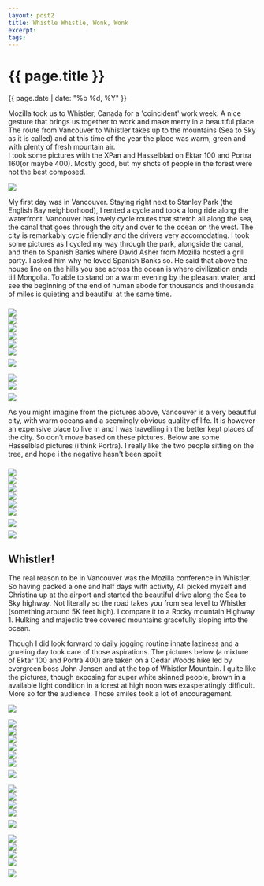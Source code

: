 ```yaml
---
layout: post2
title: Whistle Whistle, Wonk, Wonk
excerpt: 
tags: 
---
```

<div class="row">
<div class="col-sm-2"></div>
<div class="col-sm-8">


<h1> {{ page.title }} </h1>
<div class="pdate"> {{ page.date | date: "%b %d, %Y" }} </div>




Mozilla took us to Whistler, Canada for a 'coincident' work week. A nice gesture that brings us together to work and make merry
in a beautiful place. The route from Vancouver to Whistler takes up to the mountains (Sea to Sky as it is called) and at this time of 
the year the place was warm, green and with plenty of fresh mountain air.
<br/>
I took some pictures with the XPan and Hasselblad on Ektar 100 and Portra 160(or maybe 400). Mostly good, but my shots of 
people in the forest were not the best composed.
</div>
</div>


<div class="row" style="margin:0;padding:0;margin-top:0.5em;margin-bottom:0.5em;">
<a href="{{ site.url }}/images/photos/whistle/000020910020.jpg"><img  class='bannerimg' src="{{ site.url }}/images/photos/whistle/000020910020.jpg"></a>
</div>

<div class="row">
<div class="col-sm-2"></div>
<div class="col-sm-8">

<p>
	My first day was in Vancouver. Staying right next to Stanley Park (the English Bay neighborhood), I rented a cycle and 
took a long ride along the waterfront. Vancouver has lovely cycle routes that stretch all along the sea, the canal that goes through the city
and over to the ocean on the west. The city is remarkably cycle friendly and the drivers very accomodating. I took some pictures as I cycled
my way through the park, alongside the canal, and then to Spanish Banks where David Asher from Mozilla hosted a grill party. I asked him why 
he loved Spanish Banks so. He said that above the house line on the hills you see across the ocean is where civilization ends till Mongolia.
To able to stand on a warm evening by the pleasant water, and see the beginning of the end of human abode for thousands and thousands of miles
is quieting and beautiful at the same time. 
</p>

	
<div id="demo5" class="flex-images" style="padding-top:0.5em;">
<div class="item" data-w="1200" data-h="438">
	<div class="img"><a href="{{ site.url }}/images/photos/whistle/t-000020900002.jpg"><img src="{{ site.url }}/images/blank.gif" data-src="{{ site.url }}/images/photos/whistle/st-000020900002.jpg"></a></div>
</div>
<div class="item" data-w="1200" data-h="438">
	<div class="img"><a href="{{ site.url }}/images/photos/whistle/t-000020900004.jpg"><img src="{{ site.url }}/images/blank.gif" data-src="{{ site.url }}/images/photos/whistle/st-000020900004.jpg"></a></div>
</div>
<div class="item" data-w="1200" data-h="438">
	<div class="img"><a href="{{ site.url }}/images/photos/whistle/t-000020900006.jpg"><img src="{{ site.url }}/images/blank.gif" data-src="{{ site.url }}/images/photos/whistle/st-000020900006.jpg"></a></div>
</div>
<div class="item" data-w="1200" data-h="438">
	<div class="img"><a href="{{ site.url }}/images/photos/whistle/t-000020900007.jpg"><img src="{{ site.url }}/images/blank.gif" data-src="{{ site.url }}/images/photos/whistle/st-000020900007.jpg"></a></div>
</div>
<div class="item" data-w="1200" data-h="438">
	<div class="img"><a href="{{ site.url }}/images/photos/whistle/t-000020900008.jpg"><img src="{{ site.url }}/images/blank.gif" data-src="{{ site.url }}/images/photos/whistle/st-000020900008.jpg"></a></div>
</div>
<div class="item" data-w="1200" data-h="438">
	<div class="img"><a href="{{ site.url }}/images/photos/whistle/t-000020900009.jpg"><img src="{{ site.url }}/images/blank.gif" data-src="{{ site.url }}/images/photos/whistle/st-000020900009.jpg"></a></div>
</div>
</div>
<script>
$('#demo5').flexImages({ rowHeight:500 , truncate: 0});
</script>
</div></div>

<div class="row" style="margin:0;padding:0;margin-top:0.5em;margin-bottom:0.5em;">
<a href="{{ site.url }}/images/photos/whistle/t-000020900010.jpg"><img  class='bannerimg' src="{{ site.url }}/images/photos/whistle/t-000020900010.jpg"></a>
</div>

<div class="row">
<div class="col-sm-2"></div>
<div class="col-sm-8">
<div id="demo6" class="flex-images" style="padding-top:0.5em;">
<div class="item" data-w="1200" data-h="438">
	<div class="img"><a href="{{ site.url }}/images/photos/whistle/t-000020900012.jpg"><img src="{{ site.url }}/images/blank.gif" data-src="{{ site.url }}/images/photos/whistle/st-000020900012.jpg"></a></div>
</div>
<div class="item" data-w="1200" data-h="438">
	<div class="img"><a href="{{ site.url }}/images/photos/whistle/t-000020910017.jpg"><img src="{{ site.url }}/images/blank.gif" data-src="{{ site.url }}/images/photos/whistle/st-000020910017.jpg"></a></div>
</div>
</div>
<script>
$('#demo6').flexImages({ rowHeight:500 , truncate: 0});
</script>

</div>
</div>

<div class="row" style="margin:0;padding:0;margin-top:0.5em;margin-bottom:0.5em;">
<a href="{{ site.url }}/images/photos/whistle/t-000020910011.jpg"><img  class='bannerimg' src="{{ site.url }}/images/photos/whistle/t-000020910011.jpg"></a>
</div>

<div class="row">
<div class="col-sm-2"></div>
<div class="col-sm-8">
<p>
	As you might imagine from the pictures above, Vancouver is a very beautiful city, with warm oceans and a seemingly obvious quality of life.
	It is however an expensive place to live in and I was travelling in the better kept places of the city. So don't move based on these pictures.
	Below are some Hasselblad pictures (i think Portra). I really like the two people sitting on the tree, and hope i the negative hasn't been spoilt
</p>



<div id="demo7" class="flex-images" style="padding-top:0.5em;">
<div class="item" data-w="600" data-h="591">
	<div class="img"><a href="{{ site.url }}/images/photos/whistle/t-000020920002.jpg"><img src="{{ site.url }}/images/blank.gif" data-src="{{ site.url }}/images/photos/whistle/st-000020920002.jpg"></a></div>
</div>
<div class="item" data-w="600" data-h="591">
	<div class="img"><a href="{{ site.url }}/images/photos/whistle/t-000020920004.jpg"><img src="{{ site.url }}/images/blank.gif" data-src="{{ site.url }}/images/photos/whistle/st-000020920004.jpg"></a></div>
</div>
<div class="item" data-w="600" data-h="591">
	<div class="img"><a href="{{ site.url }}/images/photos/whistle/t-000020920005.jpg"><img src="{{ site.url }}/images/blank.gif" data-src="{{ site.url }}/images/photos/whistle/st-000020920005.jpg"></a></div>
</div>
<div class="item" data-w="600" data-h="591">
	<div class="img"><a href="{{ site.url }}/images/photos/whistle/t-000020920007.jpg"><img src="{{ site.url }}/images/blank.gif" data-src="{{ site.url }}/images/photos/whistle/st-000020920007.jpg"></a></div>
</div>
<div class="item" data-w="600" data-h="590">
	<div class="img"><a href="{{ site.url }}/images/photos/whistle/t-000020920008.jpg"><img src="{{ site.url }}/images/blank.gif" data-src="{{ site.url }}/images/photos/whistle/st-000020920008.jpg"></a></div>
</div>
<div class="item" data-w="600" data-h="591">
	<div class="img"><a href="{{ site.url }}/images/photos/whistle/t-000020920012.jpg"><img src="{{ site.url }}/images/blank.gif" data-src="{{ site.url }}/images/photos/whistle/st-000020920012.jpg"></a></div>
</div>
</div>
<script>
$('#demo7').flexImages({ rowHeight:700 , truncate: 0});
</script>
</div></div>



<div class="row" style="margin:0;padding:0;margin-top:0.5em;margin-bottom:0.5em;">
<div class="col-sm-2"></div>
<div class="col-sm-8">
<a href="{{ site.url }}/images/photos/whistle/t-000020920011.jpg"><img  class='bannerimg' src="{{ site.url }}/images/photos/whistle/t-000020920011.jpg"></a>
</div>
</div>

<div class="row" style="margin:0;padding:0;margin-top:0.5em;margin-bottom:0.5em;">
<div class="col-sm-2"></div>
<div class="col-sm-8">
<a href="{{ site.url }}/images/photos/whistle/t-000020930012.jpg"><img  class='bannerimg' src="{{ site.url }}/images/photos/whistle/t-000020930012.jpg"></a>
</div>
</div>

<div class="row">
<div class="col-sm-2"></div>
<div class="col-sm-8">
<h2>Whistler!</h2>
<p>
	The real reason to be in Vancouver was the Mozilla conference in
Whistler. So having packed a one and half days with activity, Ali
picked myself and Christina up at the airport and started the
beautiful drive along the Sea to Sky highway. Not literally so the
road takes you from sea level to Whistler (something around 5K feet
high). I compare it to a Rocky mountain Highway 1. Hulking and
majestic tree covered mountains gracefully sloping into the ocean. 
</p>
<p>
Though I did look forward to daily jogging routine innate laziness and
a grueling day took care of those aspirations. The pictures below (a
mixture of Ektar 100 and Portra 400) are taken on a Cedar Woods hike
led by evergreen boss John Jensen and at the top of Whistler Mountain.
I quite like the pictures, though exposing for super white skinned
people, brown in a available light condition in a forest at high noon
was exasperatingly difficult. More so for the audience. Those smiles
took  a lot of encouragement.
</p>
</div>
</div>

<div class="row" style="margin:0;padding:0;margin-top:0.5em;margin-bottom:0.5em;">
<a href="{{ site.url }}/images/photos/whistle/t-000020910006.jpg"><img  class='bannerimg' src="{{ site.url }}/images/photos/whistle/t-000020910006.jpg"></a>
</div>

<div class="row">
<div class="col-sm-2"></div>
<div class="col-sm-8">
<div id="demo8" class="flex-images" style="padding-top:0.5em;">
<div class="item" data-w="600" data-h="591">
	<div class="img"><a href="{{ site.url }}/images/photos/whistle/t-000020930001.jpg"><img src="{{ site.url }}/images/blank.gif" data-src="{{ site.url }}/images/photos/whistle/st-000020930001.jpg"></a></div>
</div>
<div class="item" data-w="600" data-h="591">
	<div class="img"><a href="{{ site.url }}/images/photos/whistle/t-000020930002.jpg"><img src="{{ site.url }}/images/blank.gif" data-src="{{ site.url }}/images/photos/whistle/st-000020930002.jpg"></a></div>
</div>
<div class="item" data-w="600" data-h="591">
	<div class="img"><a href="{{ site.url }}/images/photos/whistle/t-000020930003.jpg"><img src="{{ site.url }}/images/blank.gif" data-src="{{ site.url }}/images/photos/whistle/st-000020930003.jpg"></a></div>
</div>
<div class="item" data-w="600" data-h="591">
	<div class="img"><a href="{{ site.url }}/images/photos/whistle/t-000020930006.jpg"><img src="{{ site.url }}/images/blank.gif" data-src="{{ site.url }}/images/photos/whistle/st-000020930006.jpg"></a></div>
</div>
<div class="item" data-w="600" data-h="590">
	<div class="img"><a href="{{ site.url }}/images/photos/whistle/t-000020930008.jpg"><img src="{{ site.url }}/images/blank.gif" data-src="{{ site.url }}/images/photos/whistle/st-000020930008.jpg"></a></div>
</div>
<div class="item" data-w="600" data-h="591">
	<div class="img"><a href="{{ site.url }}/images/photos/whistle/t-000020930010.jpg"><img src="{{ site.url }}/images/blank.gif" data-src="{{ site.url }}/images/photos/whistle/st-000020930010.jpg"></a></div>
</div>
</div>
<script>
$('#demo8').flexImages({ rowHeight:700 , truncate: 0});
</script>
</div></div>

<div class="row" style="margin:0;padding:0;margin-top:0.5em;margin-bottom:0.5em;">
<a href="{{ site.url }}/images/photos/whistle/t-000020910002.jpg"><img  class='bannerimg' src="{{ site.url }}/images/photos/whistle/t-000020910002.jpg"></a>
</div>

<div class="row">
<div class="col-sm-2"></div>
<div class="col-sm-8">
<div id="demo9" class="flex-images" style="padding-top:0.5em;">
<div class="item" data-w="591" data-h="600">
	<div class="img"><a href="{{ site.url }}/images/photos/whistle/t-000020930011.jpg"><img src="{{ site.url }}/images/blank.gif" data-src="{{ site.url }}/images/photos/whistle/st-000020930011.jpg"></a></div>
</div>
<div class="item" data-w="600" data-h="591">
	<div class="img"><a href="{{ site.url }}/images/photos/whistle/t-000020940001.jpg"><img src="{{ site.url }}/images/blank.gif" data-src="{{ site.url }}/images/photos/whistle/st-000020940001.jpg"></a></div>
</div>

<div class="item" data-w="600" data-h="591">
	<div class="img"><a href="{{ site.url }}/images/photos/whistle/t-000020940003.jpg"><img src="{{ site.url }}/images/blank.gif" data-src="{{ site.url }}/images/photos/whistle/st-000020940003.jpg"></a></div>
</div>
<div class="item" data-w="600" data-h="591">
	<div class="img"><a href="{{ site.url }}/images/photos/whistle/t-000020940004.jpg"><img src="{{ site.url }}/images/blank.gif" data-src="{{ site.url }}/images/photos/whistle/st-000020940004.jpg"></a></div>
</div>

</div>
<script>
$('#demo9').flexImages({ rowHeight:700 , truncate: 0});
</script>
</div></div>


<div class="row" style="margin:0;padding:0;margin-top:0.5em;margin-bottom:0.5em;">
<a href="{{ site.url }}/images/photos/whistle/t-000020910007.jpg"><img  class='bannerimg' src="{{ site.url }}/images/photos/whistle/t-000020910007.jpg"></a>
</div>

<div class="row">
<div class="col-sm-2"></div>
<div class="col-sm-8">
<div id="demo10" class="flex-images" style="padding-top:0.5em;">
<div class="item" data-w="600" data-h="591">
	<div class="img"><a href="{{ site.url }}/images/photos/whistle/t-000020940005.jpg"><img src="{{ site.url }}/images/blank.gif" data-src="{{ site.url }}/images/photos/whistle/st-000020940005.jpg"></a></div>
</div>
<div class="item" data-w="600" data-h="591">
	<div class="img"><a href="{{ site.url }}/images/photos/whistle/t-000020940009.jpg"><img src="{{ site.url }}/images/blank.gif" data-src="{{ site.url }}/images/photos/whistle/st-000020940009.jpg"></a></div>
</div>
<div class="item" data-w="600" data-h="591">
	<div class="img"><a href="{{ site.url }}/images/photos/whistle/t-000020940007.jpg"><img src="{{ site.url }}/images/blank.gif" data-src="{{ site.url }}/images/photos/whistle/st-000020940007.jpg"></a></div>
</div>
<div class="item" data-w="600" data-h="591">
	<div class="img"><a href="{{ site.url }}/images/photos/whistle/t-000020940006.jpg"><img src="{{ site.url }}/images/blank.gif" data-src="{{ site.url }}/images/photos/whistle/st-000020940006.jpg"></a></div>
</div>
</div>
<script>
$('#demo10').flexImages({ rowHeight:700 , truncate: 0});
</script>
</div></div>

<div class="row" style="margin:0;padding:0;margin-top:0.5em;margin-bottom:0.5em;">
<div class="col-sm-2"></div>
<div class="col-sm-8">
<a href="{{ site.url }}/images/photos/whistle/t-000020940002.jpg"><img  class='bannerimg' src="{{ site.url }}/images/photos/whistle/t-000020940002.jpg"></a>
</div>
</div>
